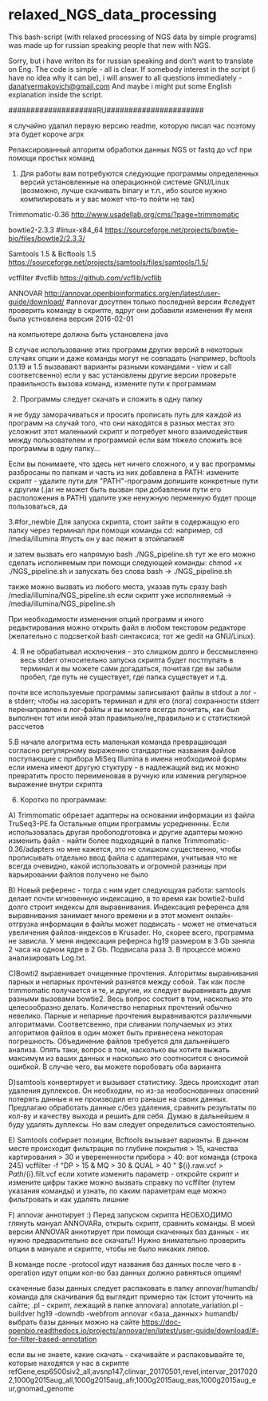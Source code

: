 # relaxed_NGS_data_processing
This bash-script (with relaxed processing of NGS data by simple programs) was made up for russian speaking people that new with NGS.

Sorry, but i have writen its for russian speaking and don't want to translate on Eng. The code is simple - all is clear.
If somebody interest in the script (i have no idea why it can be),
i will answer to all questions immediately - danatyermakovich@gmail.com
And maybe i might put some English explanation inside the script.

####################RU######################

я случайно удалил первую версию readme, которую писал час
поэтому эта будет короче
агрх


Релаксированный алгоритм обработки данных NGS 
от fastq до vcf при помощи простых команд


1. Для работы вам потребуются следующие программы определенных версий
установленные на операционной системе GNU/Linux
(возможно, лучше скачивать binary и т.п., ибо source нужно компилировать
и у вас может что-то пойти не так)

Trimmomatic-0.36
http://www.usadellab.org/cms/?page=trimmomatic

bowtie2-2.3.3 #linux-x84_64
https://sourceforge.net/projects/bowtie-bio/files/bowtie2/2.3.3/

Samtools 1.5 & Bcftools 1.5
https://sourceforge.net/projects/samtools/files/samtools/1.5/

vcffilter #vcflib
https://github.com/vcflib/vcflib

ANNOVAR
http://annovar.openbioinformatics.org/en/latest/user-guide/download/
#annovar досутпен только последней версии
#следует проверить команду в скрипте, вдруг они добавили изменения
#у меня была устновлена версия 2016-02-01

на компьютере должна быть установлена java

В случае использование этих программ других версий 
в некоторых случаях опции и даже команды могут не совпадать
(например, bcftools 0.1.19 и 1.5 вызвавают варианты разными командами - view и call соответсвенно) 
если у вас установлены другие версии 
проверьте правильность вызова команд, измените пути к программам


2. Программы следует скачать и сложить в одну папку 

я не буду заморачиваться и просить прописать путь для каждой из программ
на случай того, что они находятся в разных местах
это усложнит этот маленький скрипт и потребует много взаимодействия между
пользователем и программой
если вам тяжело сложить все программы в одну папку... 

Если вы понимаете, что здесь нет ничего сложного,
и у вас программы разбросаны по папкам и часть из них добавлена в PATH:
измените скрипт - удалите пути для "PATH"-программ
допишите конкретные пути к другим
(.jar не может быть вызван при добавлении пути его расположения в PATH)
удалите уже ненужную перменную
будет проще пользоваться, да


3.#for_newbie 
Для запуска скрипта, стоит зайти в содержащую его папку через терминал
при помощи команды cd: 
например, cd /media/illumina 
#пусть он у вас лежит в этойпапке#

и затем вызвать его напрямую bash ./NGS_pipeline.sh
тут же его можно сделать исполняемым при помощи следующей команды:
chmod +x ./NGS_pipeline.sh
и запускать без слова bash -> ./NGS_pipeline.sh

также можно вызвать из любого места, указав путь сразу
bash /media/illumina/NGS_pipeline.sh
если скрипт уже исполняемый -> /media/illumina/NGS_pipeline.sh

При необходимости изменения опций программ и иного редактирования
можно открыть файл в любом текстовом редакторе
(желательно с подсветкой bash синтаксиса; тот же gedit на GNU/Linux).


4. Я не обрабатывал исключения - это слишком долго и бессмысленно
весь stderr относительно запуска скрипта 
будет постпупать в терминал
и вы можете сами догадаться, почитав
где вы забыли пробел, где путь не существует, где папка существует и т.д.

почти все используемые программы записывают файлы в stdout
а лог - в stderr; чтобы на засорять терминал и для его (лога) сохранности
stderr перенаправлен в лог-файлы
и вы можете всегда почитать, как был выполнен тот или иной этап
правильно/не_правильно и с статисткиой рассчетов 


5.В начале алогритма есть маленькая команда
превращающая согласно регулярному выражению стандартные названия файлов
поступающие с прибора MiSeq Illumina в имена необходимой формы
если имена имеют другую стуктуру - в надлежащий вид их можно превратить
просто переименовав в ручную или изменив регулярное выражение внутри скрипта


6. Коротко по программам:

А) Trimmomatic обрезает адаптеры на основании информации из файла TruSeq3-PE.fa
Остальные опции программы усредненнны.
Если использовалась другая пробоподготовка и другие адаптеры
можно изменить файл - найти более подходящий в папке Trimmomatic-0.36/adapters 
но мне кажется, это не слишком существенно,
чтобы прописывать отдельно ввод файла с адаптерами, учитывая что не всегда очевидно, какой использовать
и огромной разницы при варьировании файлов получено не было

В) Новый референс - тогда с ним идет следующуая работа: samtools делает почти мгновенную индексацию, в то время как bowtie2-build долго строит индексы для выравнивания. Индексация референса для выравнивания занимает много времени и в этот момент онлайн-отгрузка информации в файлы может подвисать - может не отмечаться увеличения файлов-индексов в Krusader. Но, скорее всего, программа не зависла. У меня индексация рефернса hg19 размером в 3 Gb заняла 2 часа на одном ядре в 2 Gb. Подвисала раза 3. B процессе можно анализировать Log.txt.
 
C)Bowti2 выравнивает очищенные прочтения. Алгоритмы выравнивания парных и непарных прочтений разнятся между собой. Так как после trimmomatic получается и те, и другие, их следует выравнивать двумя разными вызовами bowtie2. 
Весь вопрос состоит в том, насколько это целесообразно делать. Количество непарных прочтений обычно невелико. Парные и непарные прочтения выравниваются различными алгоритмами. Соответсвенно, при сливании получаемых из этих алгоритмов файлов в один может быть привнесена некоторая погрешность. Объединение файлов требуется для дальнейшего анализа.
Опять таки, вопрос в том, насколько вы хотите выжать максимум из ваших данных и насколько это соотносится с вносимой ошибкой. В случае чего, вы можете поробовать оба варианта

D)samtools конвертирует и вызывает статистику. Здесь происходит этап удаления дуплексов. Он необходим, но из-за необоснованных опасений потерять данные я не производил его раньше на своих данных. Предлагаю обработать данные с/без удаления, сравнить результаты по кол-ву и качеству выхода и решить для себя. Думаю в дальнейшем я буду удалять дуплексы. Но вам следует определиться самостоятельно.

E) Samtools собирает позиции, Bcftools вызывает варианты. В данном месте происходит фильтрация по глубине покрытия > 15, качества картирования > 30 и уверененности прибора > 40:
вот команда (строка 245)
vcffilter -f "DP > 15 & MQ > 30 & QUAL > 40 " ${i}.raw.vcf > $Path/${i}.filt.vcf
если хотите изменить параметр - откройте скрипт и измените цифры
также можно вызвать справку по vcffilter 
(путем указания команды)
и узнать, по каким параметрам еще можно фильтровать и как удалять лишние

F) annovar аннотирует :)
Перед запуском скрипта НЕОБХОДИМО глянуть мануал ANNOVARa, открыть скрипт, сравнить команды. В моей версии ANNOVAR аннотирует при помощи скаченных баз данных - их нужно предварительно все скачать!! Нужно внимательно проверить опции в мануале и скрипте, чтобы не было никаких ляпов.

В команде после -protocol идут названия баз данных
после чего в -operation идут опции
кол-во баз данных должно равняться опциям!

скаченные базы данных следует распаковать в папку annovar/humandb/
команда для скачивания бд выглядит примерно так 
(стоит уточнить на сайте; .pl - скрипт, лежащий в папке annovara)
annotate_variation.pl -buildver hg19 -downdb -webfrom annovar <база_данных> humandb/
выбрать базы данных можно на сайте
https://doc-openbio.readthedocs.io/projects/annovar/en/latest/user-guide/download/#-for-filter-based-annotation

если вы не знаете, какие скачать - скачивайте и распаковывайте те, которые находятся у нас в скрипте
refGene,esp6500siv2_all,avsnp147,clinvar_20170501,revel,intervar_20170202,1000g2015aug_all,1000g2015aug_afr,1000g2015aug_eas,1000g2015aug_eur,gnomad_genome

